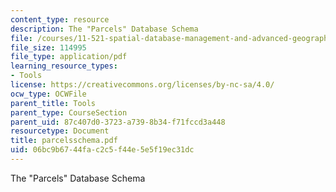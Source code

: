 ```yaml
---
content_type: resource
description: The "Parcels" Database Schema
file: /courses/11-521-spatial-database-management-and-advanced-geographic-information-systems-spring-2003/06bc9b6744fac2c5f44e5e5f19ec31dc_parcelsschema.pdf
file_size: 114995
file_type: application/pdf
learning_resource_types:
- Tools
license: https://creativecommons.org/licenses/by-nc-sa/4.0/
ocw_type: OCWFile
parent_title: Tools
parent_type: CourseSection
parent_uid: 87c407d0-3723-a739-8b34-f71fccd3a448
resourcetype: Document
title: parcelsschema.pdf
uid: 06bc9b67-44fa-c2c5-f44e-5e5f19ec31dc
---
```

The "Parcels" Database Schema